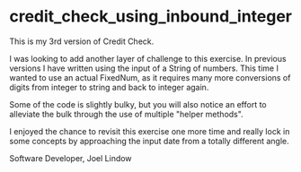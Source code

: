 # credit_check_using_inbound_integer

This is my 3rd version of Credit Check.

I was looking to add another layer of challenge to this exercise. In previous versions I have written using the input of a String of numbers. This time I wanted to use an actual FixedNum, as it requires many more conversions of digits from integer to string and back to integer again.

Some of the code is slightly bulky, but you will also notice an effort to alleviate the bulk through the use of multiple "helper methods".

I enjoyed the chance to revisit this exercise one more time and really lock in some concepts by approaching the input date from a totally different angle.

Software Developer,
 Joel Lindow
